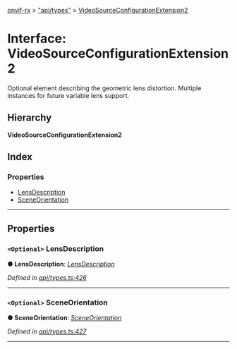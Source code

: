 [onvif-rx](../README.md) > ["api/types"](../modules/_api_types_.md) > [VideoSourceConfigurationExtension2](../interfaces/_api_types_.videosourceconfigurationextension2.md)

# Interface: VideoSourceConfigurationExtension2

Optional element describing the geometric lens distortion. Multiple instances for future variable lens support.

## Hierarchy

**VideoSourceConfigurationExtension2**

## Index

### Properties

* [LensDescription](_api_types_.videosourceconfigurationextension2.md#lensdescription)
* [SceneOrientation](_api_types_.videosourceconfigurationextension2.md#sceneorientation)

---

## Properties

<a id="lensdescription"></a>

### `<Optional>` LensDescription

**● LensDescription**: *[LensDescription](_api_types_.videosourceconfigurationextension2.md#lensdescription)*

*Defined in [api/types.ts:426](https://github.com/patrickmichalina/onvif-rx/blob/3ab1739/src/api/types.ts#L426)*

___
<a id="sceneorientation"></a>

### `<Optional>` SceneOrientation

**● SceneOrientation**: *[SceneOrientation](_api_types_.videosourceconfigurationextension2.md#sceneorientation)*

*Defined in [api/types.ts:427](https://github.com/patrickmichalina/onvif-rx/blob/3ab1739/src/api/types.ts#L427)*

___

